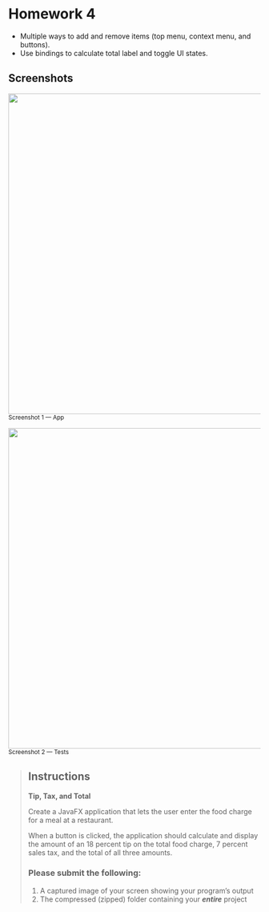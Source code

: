 # Homework 4

- Multiple ways to add and remove items (top menu, context menu, and buttons).
- Use bindings to calculate total label and toggle UI states.

## Screenshots

<img width="640" src="https://github.com/hendraanggrian/IIT-ITM510/raw/assets/assignments/hw4/screenshot1.png"><br><small>Screenshot 1 &mdash; App</small>

<img width="640" src="https://github.com/hendraanggrian/IIT-ITM510/raw/assets/assignments/hw4/screenshot2.png"><br><small>Screenshot 2 &mdash; Tests</small>

> ## Instructions
>
> **Tip, Tax, and Total**
>
> Create a JavaFX application that lets the user enter the food charge for a
  meal at a restaurant.
>
> When a button is clicked, the application should calculate and display the
  amount of an 18 percent tip on the total food charge, 7 percent sales tax, and
  the total of all three amounts.
>
> ### Please submit the following:
>
> 1. A captured image of your screen showing your program’s output
> 2. The compressed (zipped) folder containing your **_entire_** project
